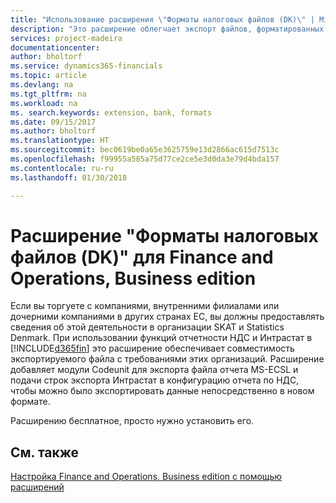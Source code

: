 ```yaml
---
title: "Использование расширения \"Форматы налоговых файлов (DK)\" | Microsoft Docs"
description: "Это расширение облегчает экспорт файлов, форматированных в соответствии с банковскими требованиями к предоставляемым электронным документам."
services: project-madeira
documentationcenter: 
author: bholtorf
ms.service: dynamics365-financials
ms.topic: article
ms.devlang: na
ms.tgt_pltfrm: na
ms.workload: na
ms. search.keywords: extension, bank, formats
ms.date: 09/15/2017
ms.author: bholtorf
ms.translationtype: HT
ms.sourcegitcommit: bec0619be0a65e3625759e13d2866ac615d7513c
ms.openlocfilehash: f99955a585a75d77ce2ce5e3d0da3e79d4bda157
ms.contentlocale: ru-ru
ms.lasthandoff: 01/30/2018

---
```


# <a name="the-tax-file-formats-dk-extension-for-finance-and-operations-business-edition"></a>Расширение "Форматы налоговых файлов (DK)" для Finance and Operations, Business edition
Если вы торгуете с компаниями, внутренними филиалами или дочерними компаниями в других странах ЕС, вы должны предоставлять сведения об этой деятельности в организации SKAT и Statistics Denmark. При использовании функций отчетности НДС и Интрастат в [!INCLUDE[d365fin](includes/d365fin_md.md)] это расширение обеспечивает совместимость экспортируемого файла с требованиями этих организаций. Расширение добавляет модули Codeunit для экспорта файла отчета MS-ECSL и подачи строк экспорта Интрастат в конфигурацию отчета по НДС, чтобы можно было экспортировать данные непосредственно в новом формате.

Расширению бесплатное, просто нужно установить его.

## <a name="see-also"></a>См. также
[Настройка Finance and Operations, Business edition с помощью расширений](ui-extensions.md)

